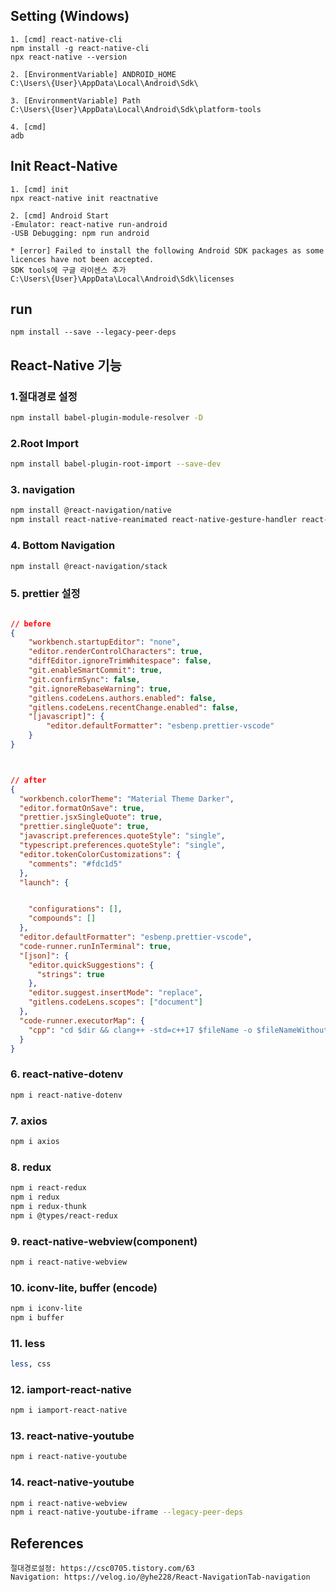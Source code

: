 ## Setting (Windows)

```
1. [cmd] react-native-cli
npm install -g react-native-cli
npx react-native --version

2. [EnvironmentVariable] ANDROID_HOME
C:\Users\{User}\AppData\Local\Android\Sdk\

3. [EnvironmentVariable] Path
C:\Users\{User}\AppData\Local\Android\Sdk\platform-tools

4. [cmd]
adb
```

## Init React-Native

```
1. [cmd] init
npx react-native init reactnative

2. [cmd] Android Start
-Emulator: react-native run-android
-USB Debugging: npm run android

* [error] Failed to install the following Android SDK packages as some licences have not been accepted.
SDK tools에 구글 라이센스 추가
C:\Users\{User}\AppData\Local\Android\Sdk\licenses
```

## run

```
npm install --save --legacy-peer-deps
```

## React-Native 기능

### 1.절대경로 설정

```bash
npm install babel-plugin-module-resolver -D
```

### 2.Root Import

```bash
npm install babel-plugin-root-import --save-dev
```

### 3. navigation

```bash
npm install @react-navigation/native
npm install react-native-reanimated react-native-gesture-handler react-native-screens react-native-safe-area-context @react-native-community/masked-view
```

### 4. Bottom Navigation

```bash
npm install @react-navigation/stack
```

### 5. prettier 설정

```json

// before
{
    "workbench.startupEditor": "none",
    "editor.renderControlCharacters": true,
    "diffEditor.ignoreTrimWhitespace": false,
    "git.enableSmartCommit": true,
    "git.confirmSync": false,
    "git.ignoreRebaseWarning": true,
    "gitlens.codeLens.authors.enabled": false,
    "gitlens.codeLens.recentChange.enabled": false,
    "[javascript]": {
        "editor.defaultFormatter": "esbenp.prettier-vscode"
    }
}



// after
{
  "workbench.colorTheme": "Material Theme Darker",
  "editor.formatOnSave": true,
  "prettier.jsxSingleQuote": true,
  "prettier.singleQuote": true,
  "javascript.preferences.quoteStyle": "single",
  "typescript.preferences.quoteStyle": "single",
  "editor.tokenColorCustomizations": {
    "comments": "#fdc1d5"
  },
  "launch": {


    "configurations": [],
    "compounds": []
  },
  "editor.defaultFormatter": "esbenp.prettier-vscode",
  "code-runner.runInTerminal": true,
  "[json]": {
    "editor.quickSuggestions": {
      "strings": true
    },
    "editor.suggest.insertMode": "replace",
    "gitlens.codeLens.scopes": ["document"]
  },
  "code-runner.executorMap": {
    "cpp": "cd $dir && clang++ -std=c++17 $fileName -o $fileNameWithoutExt && $dir$fileNameWithoutExt"
  }
}
```

### 6. react-native-dotenv

```bash
npm i react-native-dotenv
```

### 7. axios

```bash
npm i axios
```

### 8. redux

```bash
npm i react-redux
npm i redux
npm i redux-thunk
npm i @types/react-redux
```

### 9. react-native-webview(component)

```bash
npm i react-native-webview
```

### 10. iconv-lite, buffer (encode)

```bash
npm i iconv-lite
npm i buffer
```

### 11. less

```bash
less, css
```

### 12. iamport-react-native

```bash
npm i iamport-react-native
```

### 13. react-native-youtube

```bash
npm i react-native-youtube
```

### 14. react-native-youtube

```bash
npm i react-native-webview
npm i react-native-youtube-iframe --legacy-peer-deps
```

## References

```
절대경로설정: https://csc0705.tistory.com/63
Navigation: https://velog.io/@yhe228/React-NavigationTab-navigation
```
